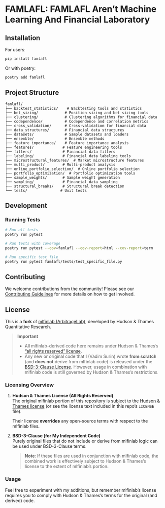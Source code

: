# FAMLAFL: FAMLAFL Aren’t Machine Learning And Financial Laboratory


## Installation

For users:
```bash
pip install famlafl
```

Or with poetry:
```bash
poetry add famlafl
```

## Project Structure

```
famlafl/
├── backtest_statistics/    # Backtesting tools and statistics
├── bet_sizing/            # Position sizing and bet sizing tools
├── clustering/            # Clustering algorithms for financial data
├── codependence/          # Codependence and correlation metrics
├── cross_validation/      # Cross-validation for financial data
├── data_structures/       # Financial data structures
├── datasets/              # Sample datasets and loaders
├── ensemble/              # Ensemble methods
├── feature_importance/    # Feature importance analysis
├── features/             # Feature engineering tools
├── filters/              # Financial data filters
├── labeling/             # Financial data labeling tools
├── microstructural_features/  # Market microstructure features
├── multi_product/        # Multi-product analysis
├── online_portfolio_selection/  # Online portfolio selection
├── portfolio_optimization/  # Portfolio optimization tools
├── sample_weights/       # Sample weight generation
├── sampling/             # Financial data sampling
├── structural_breaks/    # Structural break detection
└── tests/               # Unit tests
```

## Development

### Running Tests

```bash
# Run all tests
poetry run pytest

# Run tests with coverage
poetry run pytest --cov=famlafl --cov-report=html --cov-report=term

# Run specific test file
poetry run pytest famlafl/tests/test_specific_file.py
```


## Contributing
We welcome contributions from the community! Please see our [Contributing Guidelines](CONTRIBUTING.md) for more details on how to get involved.

## License
This is a **fork** of [mlfinlab (ArbitrageLab)](https://github.com/hudson-and-thames/mlfinlab), 
developed by Hudson & Thames Quantitative Research.

> **Important**  
> - All mlfinlab-derived code here remains under Hudson & Thames’s 
>   [“all rights reserved” license](https://github.com/hudson-and-thames/mlfinlab#license).
> - Any new or original code that I (Vadim Surin) wrote **from scratch** (and **does not** derive from mlfinlab code) 
>   is released under the [BSD-3-Clause License](./LICENSE). 
>   However, usage in combination with mlfinlab code is still governed by Hudson & Thames’s restrictions.

### Licensing Overview

1. **Hudson & Thames License (All Rights Reserved)**  
   The original mlfinlab portion of this repository is subject to the 
   [Hudson & Thames license](https://github.com/hudson-and-thames/mlfinlab#license) 
   (or see the license text included in this repo’s `LICENSE` file). 
   
   Their license **overrides** any open-source terms with respect to the mlfinlab files.

2. **BSD-3-Clause (for My Independent Code)**  
   Purely original files that do not include or derive from mlfinlab 
   logic can be used under BSD-3-Clause terms. 
   
   > **Note**: If these files are used in conjunction with mlfinlab code, 
   > the combined work is effectively subject to Hudson & Thames’s license 
   > to the extent of mlfinlab’s portion.

### Usage

Feel free to experiment with my additions, but remember mlfinlab’s license 
requires you to comply with Hudson & Thames’s terms for the original 
(and derived) code.
